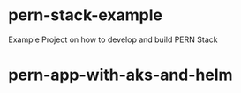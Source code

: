 # pern-stack-example
Example Project on how to develop and build PERN Stack
# pern-app-with-aks-and-helm
